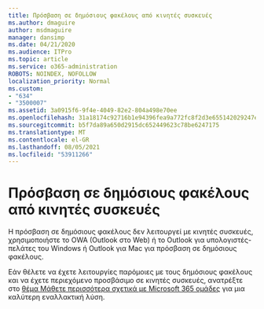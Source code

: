 ```yaml
---
title: Πρόσβαση σε δημόσιους φακέλους από κινητές συσκευές
ms.author: dmaguire
author: msdmaguire
manager: dansimp
ms.date: 04/21/2020
ms.audience: ITPro
ms.topic: article
ms.service: o365-administration
ROBOTS: NOINDEX, NOFOLLOW
localization_priority: Normal
ms.custom:
- "634"
- "3500007"
ms.assetid: 3a0915f6-9f4e-4049-82e2-804a498e70ee
ms.openlocfilehash: 31a18174c92716b1e94396fea9a772fc8f2d3e655142029247e6e99dae18b03a
ms.sourcegitcommit: b5f7da89a650d2915dc652449623c78be6247175
ms.translationtype: MT
ms.contentlocale: el-GR
ms.lasthandoff: 08/05/2021
ms.locfileid: "53911266"
---
```

# <a name="public-folder-access-from-mobile-devices"></a>Πρόσβαση σε δημόσιους φακέλους από κινητές συσκευές

Η πρόσβαση σε δημόσιους φακέλους δεν λειτουργεί με κινητές συσκευές, χρησιμοποιήστε το OWA (Outlook στο Web) ή το Outlook για υπολογιστές-πελάτες του Windows ή Outlook για Mac για πρόσβαση σε δημόσιους φακέλους.

Εάν θέλετε να έχετε λειτουργίες παρόμοιες με τους δημόσιους φακέλους και να έχετε περιεχόμενο προσβάσιμο σε κινητές συσκευές, ανατρέξτε στο [θέμα Μάθετε περισσότερα σχετικά με Microsoft 365 ομάδες](https://support.office.com/article/learn-about-office-365-groups-b565caa1-5c40-40ef-9915-60fdb2d97fa2) για μια καλύτερη εναλλακτική λύση.
  